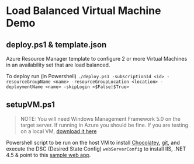 # Load Balanced Virtual Machine Demo

## deploy.ps1 & template.json

Azure Resource Manager template to configure 2 or more Virtual Machines in an availability set that are load balanced.

To deploy run (in Powershell) `./deploy.ps1 -subscriptionId <id> -resourceGroupName <name> -resourceGroupLocation <location> -deploymentName <name> -skipLogin <$False|$True>`

## setupVM.ps1

> NOTE: You will need Windows Management Framework 5.0 on the target server. If running in Azure you should be fine. If you are testing on a local VM, [download it here](https://www.microsoft.com/en-us/download/details.aspx?id=50395)

Powershell script to be run on the host VM to install [Chocolatey](https://chocolatey.org/), [git](https://chocolatey.org/packages/git), and execute the DSC (Desired State Config) `webServerConfig` to install IIS, .NET 4.5 & point to this [sample web app](https://github.com/m-gagne/ServerInfoDemoApp-DotNet).
 